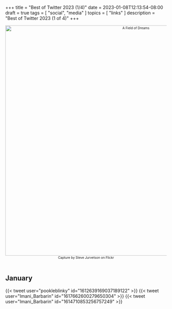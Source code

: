 +++
title = "Best of Twitter 2023 (1/4)"
date = 2023-01-08T12:13:54-08:00
draft = true
tags = [
  "social",
  "media"
]
topics = [
  "links"
]
description = "Best of Twitter 2023 (1 of 4)"
+++
<div align="center" style="font-size:x-small"><img src="https://milkfish08.s3.amazonaws.com/photo/blog/40054482212_3d4849f1aa_c.jpg" width="800" height="720" alt="A Field of Dreams"
title="A Field of Dreams" /><br />
Capture by Steve Jurvetson on Flickr</div><br clear="all" />


## January

{{< tweet user="pookleblinky" id="1612639169037189122" >}}
{{< tweet user="Imani_Barbarin" id="1617662600279650304" >}}
{{< tweet user="Imani_Barbarin" id="1614710853256757249" >}}
<!-- {{< tweet user="annarajagopal_" id="1619128076893585408" >}} -->
